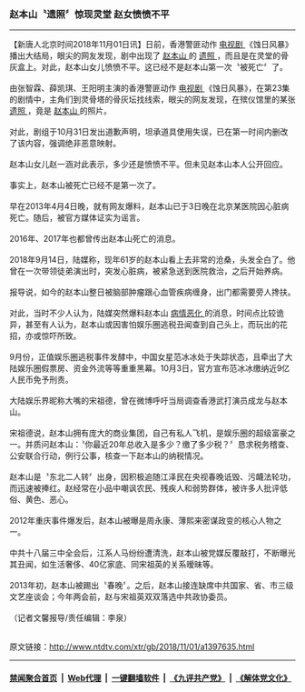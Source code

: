 ### 赵本山〝遗照〞惊现灵堂 赵女愤愤不平
------------------------

<div class="wysiwyg">
 【新唐人北京时间2018年11月01日讯】日前，香港警匪动作
 <a href="http://www.ntdtv.com/xtr/gb/articlelistbytag_电视剧.html" target="_blank">
  电视剧
 </a>
 《蚀日风暴》播出大结局，眼尖的网友发现，剧中出现了
 <a href="http://www.ntdtv.com/xtr/gb/articlelistbytag_赵本山.html" target="_blank">
  赵本山
 </a>
 的
 <a href="http://www.ntdtv.com/xtr/gb/articlelistbytag_遗照.html" target="_blank">
  遗照
 </a>
 ，而且是在灵堂的骨灰盒上。对此，赵本山女儿愤愤不平。这已经不是赵本山第一次〝被死亡〞了。
 <br/>
 <br/>
 由张智霖、薛凯琪、王阳明主演的香港警匪动作
 <a href="http://www.ntdtv.com/xtr/gb/articlelistbytag_电视剧.html" target="_blank">
  电视剧
 </a>
 《蚀日风暴》，在第23集的剧情中，主角们到灵骨塔的骨灰坛找线索，眼尖的网友发现，在殡仪馆里的某张
 <a href="http://www.ntdtv.com/xtr/gb/articlelistbytag_遗照.html" target="_blank">
  遗照
 </a>
 ，竟是
 <a href="http://www.ntdtv.com/xtr/gb/articlelistbytag_赵本山.html" target="_blank">
  赵本山
 </a>
 的照片。
 <br/>
 <br/>
 对此，剧组于10月31日发出道歉声明，坦承道具使用失误，已在第一时间内删改了该内容，强调绝非恶意映射。
 <br/>
 <br/>
 赵本山女儿赵一涵对此表示，多少还是愤愤不平。但未见赵本山本人公开回应。
 <br/>
 <br/>
 事实上，赵本山被死亡已经不是第一次了。
 <br/>
 <br/>
 早在2013年4月4日晚，就有网友爆料，赵本山已于3日晚在北京某医院因心脏病死亡。随后，被官方媒体证实为谣言。
 <br/>
 <br/>
 2016年、2017年也都曾传出赵本山死亡的消息。
 <br/>
 <br/>
 2018年9月14日，陆媒称，现年61岁的赵本山看上去非常的沧桑，头发全白了。他曾在一次带领徒弟演出时，突发心脏病，被紧急送到医院救治，之后开始养病。
 <br/>
 <br/>
 报导说，如今的赵本山整日被脑部肿瘤跟心血管疾病缠身，出门都需要旁人搀扶。
 <br/>
 <br/>
 对此，当时不少人认为，陆媒突然爆料赵本山
 <a href="http://www.ntdtv.com/xtr/gb/articlelistbytag_病情恶化.html" target="_blank">
  病情恶化
 </a>
 的消息，时间点比较诡异，甚至有人认为，赵本山或因害怕娱乐圈逃税丑闻查到自己头上，而玩出的花招，亦或惊吓所致。
 <br/>
 <br/>
 9月份，正值娱乐圈逃税事件发酵中，中国女星范冰冰处于失踪状态，且牵出了大陆娱乐圈假票房、资金外流等等重重黑幕。10月3日，官方宣布范冰冰缴纳近9亿人民币免予刑责。
 <br/>
 <br/>
 大陆娱乐界昵称大嘴的宋祖德，曾在微博呼吁当局调查香港武打演员成龙与赵本山。
 <br/>
 <br/>
 宋祖德说，赵本山拥有庞大的商业集团，自己有私人飞机，是娱乐圈的超级富豪之一。并质问赵本山：〝你最近20年总收入是多少？缴了多少税？〞恳求税务稽查、公安联合行动，例行公事，核查一下赵本山的纳税情况。
 <br/>
 <br/>
 赵本山是〝东北二人转〞出身，因积极追随江泽民在央视春晚诋毁、污衊法轮功，而迅速被捧红。赵经常在小品中嘲讽农民、残疾人和弱势群体，被许多人批评低俗、黄色、恶心。
 <br/>
 <br/>
 2012年重庆事件爆发后，赵本山被曝是周永康、薄熙来密谋政变的核心人物之一。
 <br/>
 <br/>
 中共十八届三中全会后，江系人马纷纷遭清洗，赵本山被党媒反覆敲打，不断曝光其丑闻，如生活奢侈、40亿家底、同宋祖英的关系暧昧等。
 <br/>
 <br/>
 2013年初，赵本山被踢出〝春晚〞。之后，赵本山接连缺席中共国家、省、市三级文艺座谈会；今年两会前，赵与宋祖英双双落选中共政协委员。
 <br/>
 <br/>
 （记者文馨报导/责任编辑：李泉）
</div>

<br/>原文链接：http://www.ntdtv.com/xtr/gb/2018/11/01/a1397635.html


------------------------
#### [禁闻聚合首页](https://github.com/gfw-breaker/banned-news/blob/master/README.md) &nbsp;|&nbsp; [Web代理](https://github.com/gfw-breaker/open-proxy/blob/master/README.md) &nbsp;|&nbsp; [一键翻墙软件](https://github.com/gfw-breaker/nogfw/blob/master/README.md) &nbsp;|&nbsp; [《九评共产党》](https://github.com/gfw-breaker/9ping.md/blob/master/README.md#九评之一评共产党是什么) &nbsp;|&nbsp; [《解体党文化》](https://github.com/gfw-breaker/jtdwh.md/blob/master/README.md#绪论)